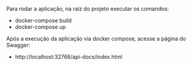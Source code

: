 Para rodar a aplicação, na raíz do projeto executar os comandos:
- docker-compose build
- docker-compose up

Após a execução da aplicação via docker compose, acesse a página do Swagger:
- http://localhost:32768/api-docs/index.html
